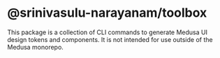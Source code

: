 # @srinivasulu-narayanam/toolbox

This package is a collection of CLI commands to generate Medusa UI design tokens and components. It is not intended for use outside of the Medusa monorepo.
